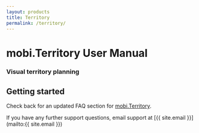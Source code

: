 ```yaml
---
layout: products
title: Territory
permalink: /territory/
---
```


# mobi.Territory User Manual

### Visual territory planning

## Getting started

Check back for an updated FAQ section for [mobi.Territory](https://www.mobicorp.com/products/territory-planning-mobiterritory/).  

If you have any further support questions, email support at [{{ site.email }}](mailto:{{ site.email }}) 
